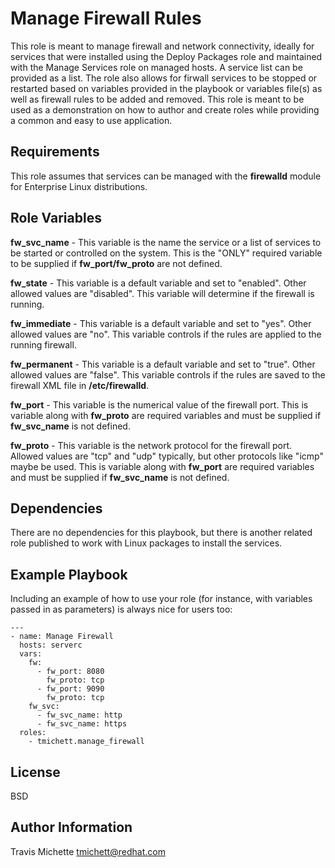 Manage Firewall Rules
=========

This role is meant to manage firewall and network connectivity, ideally for services that were installed using the Deploy Packages role and maintained with the Manage Services role on managed hosts. A service list can be provided as a list. The role also allows for firwall services to be stopped or restarted based on variables provided in the playbook or variables file(s) as well as firewall rules to be added and removed. This role is meant to be used as a demonstration on how to author and create roles while providing a common and easy to use application.

Requirements
------------

This role assumes that services can be managed with the **firewalld** module for Enterprise Linux distributions.

Role Variables
--------------

**fw_svc_name** - This variable is the name the service  or a list of services to be started or controlled on the system. This is the "ONLY" required variable to be supplied if **fw_port/fw_proto** are not defined.

**fw_state** - This variable is a default variable and set to "enabled". Other allowed values are "disabled". This variable will determine if the firewall is running.

**fw_immediate** - This variable is a default variable and set to "yes". Other allowed values are "no". This variable controls if the rules are applied to the running firewall.

**fw_permanent** - This variable is a default variable and set to "true". Other allowed values are "false". This variable controls if the rules are saved to the firewall XML file in **/etc/firewalld**.

**fw_port** - This variable is the numerical value of the firewall port. This is variable along with **fw_proto** are required variables and must be supplied if **fw_svc_name** is not defined.

**fw_proto** - This variable is the network protocol for the firewall port. Allowed values are "tcp" and "udp" typically, but other protocols like "icmp" maybe be used. This is variable along with **fw_port** are required variables and must be supplied if **fw_svc_name** is not defined.

Dependencies
------------

There are no dependencies for this playbook, but there is another related role published to work with Linux packages to install the services.

Example Playbook
----------------

Including an example of how to use your role (for instance, with variables passed in as parameters) is always nice for users too:



    ---
    - name: Manage Firewall
      hosts: serverc
      vars:
        fw:
          - fw_port: 8080
            fw_proto: tcp
          - fw_port: 9090
            fw_proto: tcp
        fw_svc:
          - fw_svc_name: http
          - fw_svc_name: https
      roles:
        - tmichett.manage_firewall



License
-------

BSD

Author Information
------------------

Travis Michette
tmichett@redhat.com
